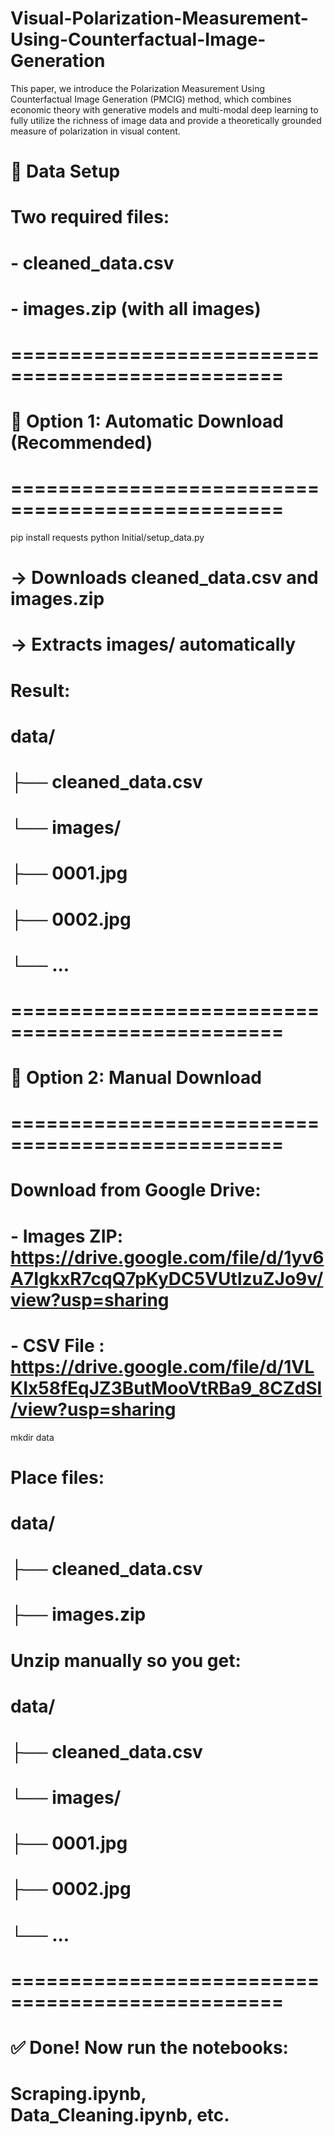 # Visual-Polarization-Measurement-Using-Counterfactual-Image-Generation
This paper, we introduce the Polarization Measurement Using Counterfactual Image Generation (PMCIG) method, which combines economic theory with generative models and multi-modal deep learning to fully utilize the richness of image data and provide a theoretically grounded measure of polarization in visual content.




# 📂 Data Setup

# Two required files:
#  - cleaned_data.csv
#  - images.zip (with all images)

# =================================================
# 🔹 Option 1: Automatic Download (Recommended)
# =================================================

pip install requests
python Initial/setup_data.py

# -> Downloads cleaned_data.csv and images.zip
# -> Extracts images/ automatically
# Result:
# data/
#   ├── cleaned_data.csv
#   └── images/
#        ├── 0001.jpg
#        ├── 0002.jpg
#        └── ...

# =================================================
# 🔹 Option 2: Manual Download
# =================================================

# Download from Google Drive:
# - Images ZIP: https://drive.google.com/file/d/1yv6A7IgkxR7cqQ7pKyDC5VUtlzuZJo9v/view?usp=sharing
# - CSV File : https://drive.google.com/file/d/1VLKIx58fEqJZ3ButMooVtRBa9_8CZdSl/view?usp=sharing

mkdir data
# Place files:
# data/
#   ├── cleaned_data.csv
#   ├── images.zip

# Unzip manually so you get:
# data/
#   ├── cleaned_data.csv
#   └── images/
#        ├── 0001.jpg
#        ├── 0002.jpg
#        └── ...

# =================================================
# ✅ Done! Now run the notebooks:
# Scraping.ipynb, Data_Cleaning.ipynb, etc.

